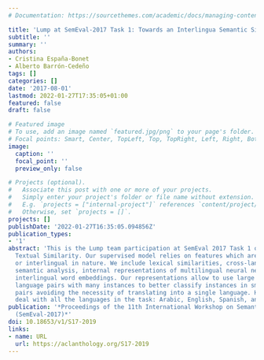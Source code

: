 ```yaml
---
# Documentation: https://sourcethemes.com/academic/docs/managing-content/

title: 'Lump at SemEval-2017 Task 1: Towards an Interlingua Semantic Similarity'
subtitle: ''
summary: ''
authors:
- Cristina España-Bonet
- Alberto Barrón-Cedeño
tags: []
categories: []
date: '2017-08-01'
lastmod: 2022-01-27T17:35:05+01:00
featured: false
draft: false

# Featured image
# To use, add an image named `featured.jpg/png` to your page's folder.
# Focal points: Smart, Center, TopLeft, Top, TopRight, Left, Right, BottomLeft, Bottom, BottomRight.
image:
  caption: ''
  focal_point: ''
  preview_only: false

# Projects (optional).
#   Associate this post with one or more of your projects.
#   Simply enter your project's folder or file name without extension.
#   E.g. `projects = ["internal-project"]` references `content/project/deep-learning/index.md`.
#   Otherwise, set `projects = []`.
projects: []
publishDate: '2022-01-27T16:35:05.094856Z'
publication_types:
- '1'
abstract: 'This is the Lump team participation at SemEval 2017 Task 1 on Semantic
  Textual Similarity. Our supervised model relies on features which are multilingual
  or interlingual in nature. We include lexical similarities, cross-language explicit
  semantic analysis, internal representations of multilingual neural networks and
  interlingual word embeddings. Our representations allow to use large datasets in
  language pairs with many instances to better classify instances in smaller language
  pairs avoiding the necessity of translating into a single language. Hence we can
  deal with all the languages in the task: Arabic, English, Spanish, and Turkish.'
publication: '*Proceedings of the 11th International Workshop on Semantic Evaluation
  (SemEval-2017)*'
doi: 10.18653/v1/S17-2019
links:
- name: URL
  url: https://aclanthology.org/S17-2019
---
```

